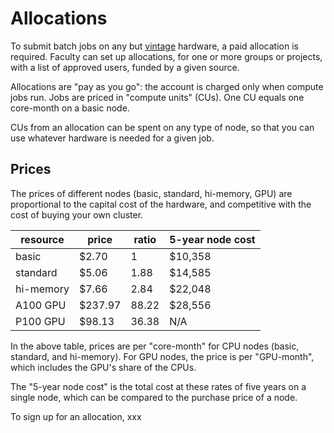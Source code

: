 # Allocations

To submit batch jobs on any but [vintage](02_RoarHardware.md) hardware, 
a paid allocation is required.
Faculty can set up allocations, for one or more groups or projects,
with a list of approved users, funded by a given source.

Allocations are "pay as you go":
the account is charged only when compute jobs run.
Jobs are priced in "compute units" (CUs). 
One CU equals one core-month on a basic node.

CUs from an allocation can be spent on any type of node,
so that you can use whatever hardware is needed for a given job.

## Prices[](#prices)

The prices of different nodes (basic, standard, hi-memory, GPU)
are proportional to the capital cost of the hardware,
and competitive with the cost of buying your own cluster.

| resource | price | ratio | 5-year node cost |
| ---- | ---- | ---- | ---- |
| basic | $2.70 | 1 | $10,358 |
| standard | $5.06 | 1.88 | $14,585 |
| hi-memory | $7.66 | 2.84 | $22,048 | 
| A100 GPU | $237.97 | 88.22 | $28,556 |
| P100 GPU | $98.13 | 36.38 | N/A |

In the above table, prices are per "core-month"
for CPU nodes (basic, standard, and hi-memory).
For GPU nodes, the price is per "GPU-month",
which includes the GPU's share of the CPUs.

The "5-year node cost" is the total cost at these rates
of five years on a single node,
which can be compared to the purchase price of a node.

To sign up for an allocation, xxx
